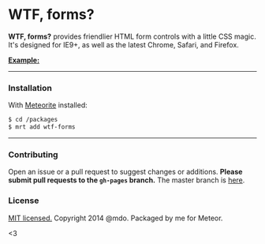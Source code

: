 # WTF, forms?

**WTF, forms?** provides friendlier HTML form controls with a little CSS magic. It's designed for IE9+, as well as the latest Chrome, Safari, and Firefox.

**[Example:](http://wtf-forms.meteor.com/)**

---

### Installation

With [Meteorite](https://github.com/oortcloud/meteorite) installed:

```sh
$ cd /packages
$ mrt add wtf-forms
```

---

### Contributing

Open an issue or a pull request to suggest changes or additions. **Please submit pull requests to the `gh-pages` branch.**
The master branch is [here](https://github.com/mdo/wtf-forms).

### License

[MIT licensed.](LICENSE.md) Copyright 2014 @mdo.
Packaged by me for Meteor.

<3
